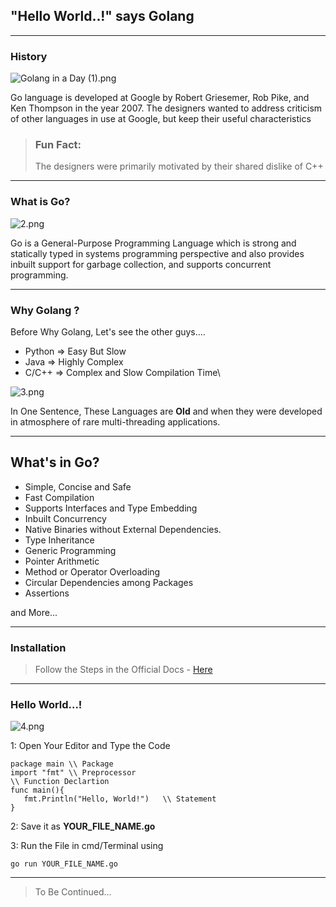## "Hello World..!" says Golang

---
### History

![Golang in a Day (1).png](https://cdn.hashnode.com/res/hashnode/image/upload/v1619341087627/HcKQk07j4.png)

Go language is developed at Google by Robert Griesemer, Rob Pike, and Ken Thompson in the year 2007. The designers wanted to address criticism of other languages in use at Google, but keep their useful characteristics 

>### **Fun Fact**: 
>The designers were primarily motivated by their shared dislike of C++

----

### What is Go?

![2.png](https://cdn.hashnode.com/res/hashnode/image/upload/v1619341061913/4yzmAGNBG.png)

Go is a General-Purpose Programming Language which is strong and statically typed in systems programming perspective and also provides inbuilt support for garbage collection, and supports concurrent programming.   

---

### Why Golang ?

Before Why Golang, Let's see the other guys....

- Python => Easy But Slow 
- Java => Highly Complex
- C/C++ => Complex and Slow Compilation Time\

![3.png](https://cdn.hashnode.com/res/hashnode/image/upload/v1619341144647/208tSBpBa.png)

In One Sentence, These Languages are **Old** and when they were developed in atmosphere of rare multi-threading applications.

---

## What's in Go?

- Simple, Concise and Safe
- Fast Compilation
- Supports Interfaces and Type Embedding
- Inbuilt Concurrency
- Native Binaries without External Dependencies.
- Type Inheritance
- Generic Programming
- Pointer Arithmetic
- Method or Operator Overloading
- Circular Dependencies among Packages
- Assertions

and More...

---

### Installation

>Follow the Steps in the Official Docs - [Here](https://golang.org/doc/install)

---

### Hello World...!


![4.png](https://cdn.hashnode.com/res/hashnode/image/upload/v1619341177059/RtwlstUnn.png)

1: Open Your Editor and Type the Code

```
package main \\ Package
import "fmt" \\ Preprocessor
\\ Function Declartion                     
func main(){             
   fmt.Println("Hello, World!")   \\ Statement
}
``` 

2: Save it as **YOUR_FILE_NAME.go**

3: Run the File in cmd/Terminal using 
```
go run YOUR_FILE_NAME.go
```

---

>To Be Continued...





